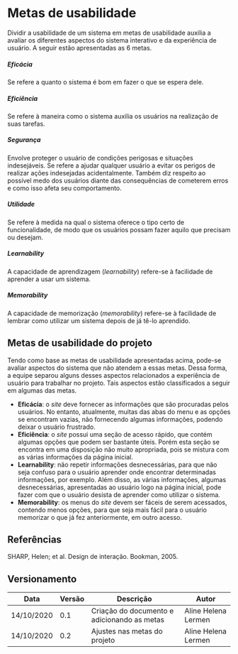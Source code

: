 # Metas de usabilidade
Dividir a usabilidade de um sistema em metas de usabilidade auxilia a avaliar os diferentes aspectos do sistema interativo e da experiência de usuário. A seguir estão apresentadas as 6 metas.

##### Eficácia
Se refere a quanto o sistema é bom em fazer o que se espera dele.
##### Eficiência
Se refere à maneira como o sistema auxilia os usuários na realização de suas tarefas.
##### Segurança
Envolve proteger o usuário de condições perigosas e situações indesejáveis. Se refere a ajudar qualquer usuário a evitar os perigos de realizar ações indesejadas acidentalmente. Também diz respeito ao possível medo dos usuários diante das consequências de cometerem erros e como isso afeta seu comportamento.
##### Utilidade
Se refere à medida na qual o sistema oferece o tipo certo de funcionalidade, de modo que os usuários possam fazer aquilo que precisam ou desejam.
##### Learnability
A capacidade de aprendizagem (*learnability*) refere-se à facilidade de aprender a usar um sistema.
##### Memorability
A capacidade de memorização (*memorability*) refere-se à facilidade de lembrar como utilizar um sistema depois de já tê-lo aprendido.

## Metas de usabilidade do projeto
Tendo como base as metas de usabilidade apresentadas acima, pode-se avaliar aspectos do sistema que não atendem a essas metas. Dessa forma, a equipe separou alguns desses aspectos relacionados a experiência de usuário para trabalhar no projeto. Tais aspectos estão classificados a seguir em algumas das metas.
- **Eficácia**: o *site* deve fornecer as informações que são procuradas pelos usuários. No entanto, atualmente, muitas das abas do menu e as opções se encontram vazias, não fornecendo algumas informações, podendo deixar o usuário frustrado.
- **Eficiência**: o *site* possui uma seção de acesso rápido, que contém algumas opções que podem ser bastante úteis. Porém esta seção se encontra em uma disposição não muito apropriada, pois se mistura com as várias informações da página inicial.
- **Learnability**: não repetir informações desnecessárias, para que não seja confuso para o usuário aprender onde encontrar determinadas informações, por exemplo. Além disso, as várias informações, algumas desnecessárias, apresentadas ao usuário logo na página inicial, pode fazer com que o usuário desista de aprender como utilizar o sistema.
- **Memorability**: os menus do *site* devem ser fáceis de serem acessados, contendo menos opções, para que seja mais fácil para o usuário memorizar o que já fez anteriormente, em outro acesso.

## Referências
SHARP, Helen; et al. Design de interação. Bookman, 2005.

## Versionamento
| Data | Versão | Descrição | Autor |
|------|------|------|------|
|14/10/2020|0.1|Criação do documento e adicionando as metas|Aline Helena Lermen|
|14/10/2020|0.2|Ajustes nas metas do projeto|Aline Helena Lermen|